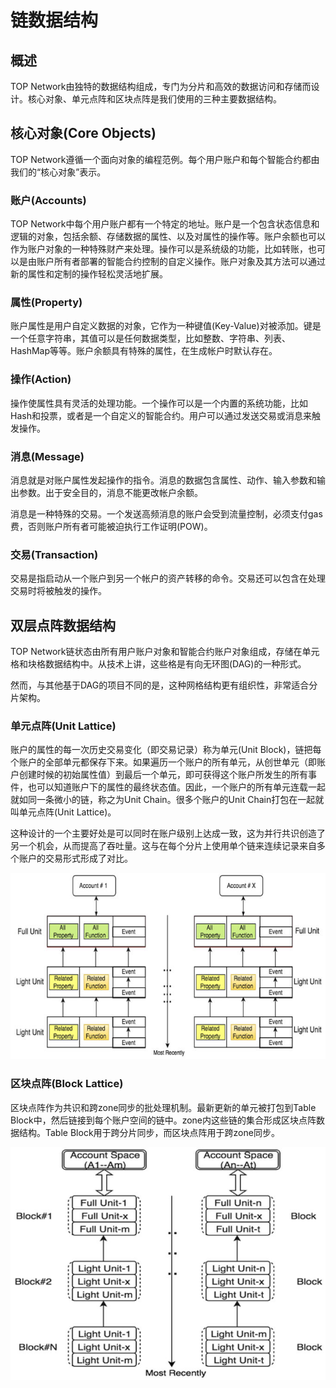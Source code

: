 # 链数据结构

## 概述

TOP Network由独特的数据结构组成，专门为分片和高效的数据访问和存储而设计。核心对象、单元点阵和区块点阵是我们使用的三种主要数据结构。

## 核心对象(Core Objects)

TOP Network遵循一个面向对象的编程范例。每个用户账户和每个智能合约都由我们的“核心对象”表示。

### 账户(Accounts)

TOP Network中每个用户账户都有一个特定的地址。账户是一个包含状态信息和逻辑的对象，包括余额、存储数据的属性、以及对属性的操作等。账户余额也可以作为账户对象的一种特殊财产来处理。操作可以是系统级的功能，比如转账，也可以是由账户所有者部署的智能合约控制的自定义操作。账户对象及其方法可以通过新的属性和定制的操作轻松灵活地扩展。

### 属性(Property)

账户属性是用户自定义数据的对象，它作为一种键值(Key-Value)对被添加。键是一个任意字符串，其值可以是任何数据类型，比如整数、字符串、列表、HashMap等等。账户余额具有特殊的属性，在生成帐户时默认存在。

### 操作(Action)

操作使属性具有灵活的处理功能。一个操作可以是一个内置的系统功能，比如Hash和投票，或者是一个自定义的智能合约。用户可以通过发送交易或消息来触发操作。

### 消息(Message)

消息就是对账户属性发起操作的指令。消息的数据包含属性、动作、输入参数和输出参数。出于安全目的，消息不能更改帐户余额。

消息是一种特殊的交易。一个发送高频消息的账户会受到流量控制，必须支付gas费，否则账户所有者可能被迫执行工作证明(POW)。

### 交易(Transaction)

交易是指启动从一个账户到另一个帐户的资产转移的命令。交易还可以包含在处理交易时将被触发的操作。

## 双层点阵数据结构

TOP Network链状态由所有用户账户对象和智能合约账户对象组成，存储在单元格和块格数据结构中。从技术上讲，这些格是有向无环图(DAG)的一种形式。

然而，与其他基于DAG的项目不同的是，这种网格结构更有组织性，非常适合分片架构。

### 单元点阵(Unit Lattice)

账户的属性的每一次历史交易变化（即交易记录）称为单元(Unit Block)，链把每个账户的全部单元都保存下来。如果遍历一个账户的所有单元，从创世单元（即账户创建时候的初始属性值）到最后一个单元，即可获得这个账户所发生的所有事件，也可以知道账户下的属性的最终状态值。因此，一个账户的所有单元连载一起就如同一条微小的链，称之为Unit Chain。很多个账户的Unit Chain打包在一起就叫单元点阵(Unit Lattice)。

这种设计的一个主要好处是可以同时在账户级别上达成一致，这为并行共识创造了另一个机会，从而提高了吞吐量。这与在每个分片上使用单个链来连续记录来自多个账户的交易形式形成了对比。

![unitlattice](DataStructure.assets/unitlattice.jpg)

### 区块点阵(Block Lattice)

区块点阵作为共识和跨zone同步的批处理机制。最新更新的单元被打包到Table Block中，然后链接到每个账户空间的链中。zone内这些链的集合形成区块点阵数据结构。Table Block用于跨分片同步，而区块点阵用于跨zone同步。

![blocklattice](DataStructure.assets/blocklattice.jpg)